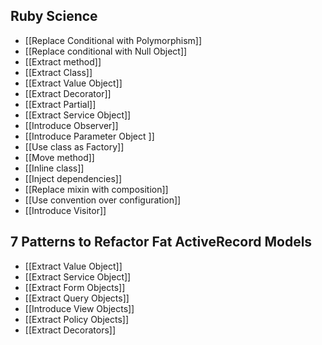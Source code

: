 
## Ruby Science

* [[Replace Conditional with Polymorphism]]
* [[Replace conditional with Null Object]]
* [[Extract method]]
* [[Extract Class]]
* [[Extract Value Object]]
* [[Extract Decorator]]
* [[Extract Partial]]
* [[Extract Service Object]]
* [[Introduce Observer]] 
* [[Introduce Parameter Object ]]
* [[Use class as Factory]]
* [[Move method]]
* [[Inline class]]
* [[Inject dependencies]]
* [[Replace mixin with composition]]
* [[Use convention over configuration]]
* [[Introduce Visitor]]


## 7 Patterns to Refactor Fat ActiveRecord Models

* [[Extract Value Object]]
* [[Extract Service Object]]
* [[Extract Form Objects]]
* [[Extract Query Objects]]
* [[Introduce View Objects]]
* [[Extract Policy Objects]]
* [[Extract Decorators]]